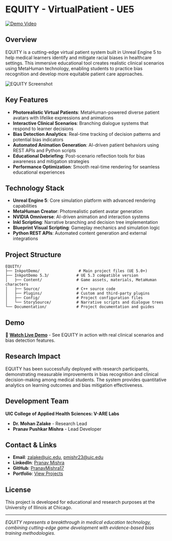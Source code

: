 # EQUITY - VirtualPatient - UE5

[![Demo Video](https://img.shields.io/badge/Demo-YouTube-red)](https://youtu.be/WO2vVaD8WoE)

## Overview

EQUITY is a cutting-edge virtual patient system built in Unreal Engine 5 to help medical learners identify and mitigate racial biases in healthcare settings. This immersive educational tool creates realistic clinical scenarios using MetaHuman technology, enabling students to practice bias recognition and develop more equitable patient care approaches.

![EQUITY Screenshot](https://github.com/V-ARE/IVORY-Unreal/blob/efc305cb03a6b91b1ccdeabe18f2f1e8a02f5858/image_2025-03-17_213449911.png)

## Key Features

- **Photorealistic Virtual Patients**: MetaHuman-powered diverse patient avatars with lifelike expressions and animations
- **Interactive Clinical Scenarios**: Branching dialogue systems that respond to learner decisions
- **Bias Detection Analytics**: Real-time tracking of decision patterns and potential bias indicators
- **Automated Animation Generation**: AI-driven patient behaviors using REST APIs and Python scripts
- **Educational Debriefing**: Post-scenario reflection tools for bias awareness and mitigation strategies
- **Performance Optimization**: Smooth real-time rendering for seamless educational experiences

## Technology Stack

- **Unreal Engine 5**: Core simulation platform with advanced rendering capabilities
- **MetaHuman Creator**: Photorealistic patient avatar generation
- **NVIDIA Omniverse**: AI-driven animation and interaction systems
- **Inkl Scripting**: Narrative branching and decision tree implementation
- **Blueprint Visual Scripting**: Gameplay mechanics and simulation logic
- **Python REST APIs**: Automated content generation and external integrations

## Project Structure

```
EQUITY/
├── InkpotDemo/                 # Main project files (UE 5.0+)
├── InkpotDemo 5.3/            # UE 5.3 compatible version
│   ├── Content/               # Game assets, materials, MetaHuman characters
│   ├── Source/                # C++ source code
│   ├── Plugins/               # Custom and third-party plugins
│   ├── Config/                # Project configuration files
│   └── StorySource/           # Narrative scripts and dialogue trees
└── Documentation/             # Project documentation and guides
```

## Demo

🎥 **[Watch Live Demo](https://youtu.be/WO2vVaD8WoE)** - See EQUITY in action with real clinical scenarios and bias detection features.

## Research Impact

EQUITY has been successfully deployed with research participants, demonstrating measurable improvements in bias recognition and clinical decision-making among medical students. The system provides quantitative analytics on learning outcomes and bias mitigation effectiveness.

## Development Team

**UIC College of Applied Health Sciences: V-ARE Labs**
- **Dr. Mohan Zalake** - Research Lead
- **Pranav Pushkar Mishra** - Lead Developer


## Contact & Links

- **Email**: zalake@uic.edu, pmishr23@uic.edu
- **LinkedIn**: [Pranav Mishra](https://www.linkedin.com/in/pranavgamedev/)
- **GitHub**: [PranavMishra17](https://github.com/PranavMishra17)
- **Portfolio**: [View Projects](https://portfolio-pranav-mishra-paranoid.vercel.app)

## License

This project is developed for educational and research purposes at the University of Illinois at Chicago.

---

*EQUITY represents a breakthrough in medical education technology, combining cutting-edge game development with evidence-based bias training methodologies.*
